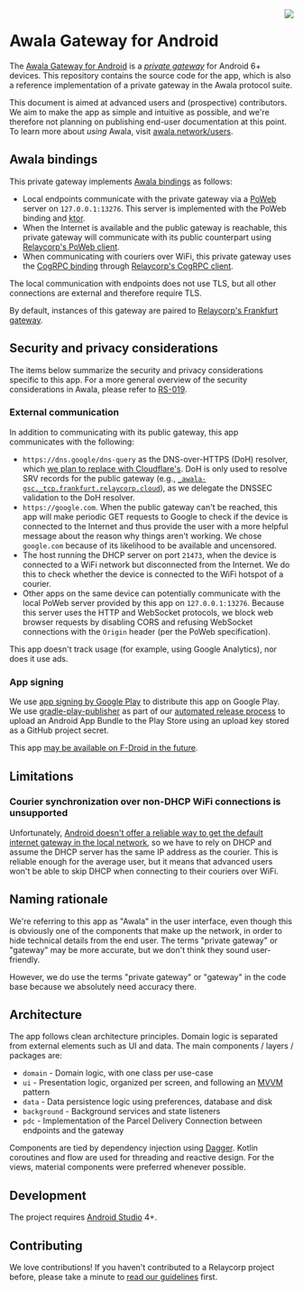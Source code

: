 <img src="./awala-logo.png" align="right"/>

# Awala Gateway for Android

The [Awala Gateway for Android](https://play.google.com/store/apps/details?id=tech.relaycorp.gateway) is a _[private gateway](https://specs.awala.network/RS-000#concepts)_ for Android 6+ devices. This repository contains the source code for the app, which is also a reference implementation of a private gateway in the Awala protocol suite.

This document is aimed at advanced users and (prospective) contributors. We aim to make the app as simple and intuitive as possible, and we're therefore not planning on publishing end-user documentation at this point. To learn more about _using_ Awala, visit [awala.network/users](https://awala.network/users).

## Awala bindings

This private gateway implements [Awala bindings](https://specs.awala.network/RS-000#message-transport-bindings) as follows:

- Local endpoints communicate with the private gateway via a [PoWeb](https://specs.awala.network/RS-016) server on `127.0.0.1:13276`. This server is implemented with the PoWeb binding and [ktor](https://ktor.io).
- When the Internet is available and the public gateway is reachable, this private gateway will communicate with its public counterpart using [Relaycorp's PoWeb client](https://docs.relaycorp.tech/relaynet-poweb-jvm/).
- When communicating with couriers over WiFi, this private gateway uses the [CogRPC binding](https://specs.awala.network/RS-008) through [Relaycorp's CogRPC client](https://docs.relaycorp.tech/relaynet-cogrpc-jvm/).

The local communication with endpoints does not use TLS, but all other connections are external and therefore require TLS.

By default, instances of this gateway are paired to [Relaycorp's Frankfurt gateway](https://github.com/relaycorp/cloud-gateway/tree/main/environments/frankfurt).

## Security and privacy considerations

The items below summarize the security and privacy considerations specific to this app. For a more general overview of the security considerations in Awala, please refer to [RS-019](https://specs.awala.network/RS-019).

### External communication

In addition to communicating with its public gateway, this app communicates with the following:

- `https://dns.google/dns-query` as the DNS-over-HTTPS (DoH) resolver, which [we plan to replace with Cloudflare's](https://github.com/relaycorp/relaynet-gateway-android/issues/249). DoH is only used to resolve SRV records for the public gateway (e.g., [`_awala-gsc._tcp.frankfurt.relaycorp.cloud`](https://mxtoolbox.com/SuperTool.aspx?action=srv%3a_awala-gsc._tcp.frankfurt.relaycorp.cloud&run=toolpage)), as we delegate the DNSSEC validation to the DoH resolver.
- `https://google.com`. When the public gateway can't be reached, this app will make periodic GET requests to Google to check if the device is connected to the Internet and thus provide the user with a more helpful message about the reason why things aren't working. We chose `google.com` because of its likelihood to be available and uncensored.
- The host running the DHCP server on port `21473`, when the device is connected to a WiFi network but disconnected from the Internet. We do this to check whether the device is connected to the WiFi hotspot of a courier.
- Other apps on the same device can potentially communicate with the local PoWeb server provided by this app on `127.0.0.1:13276`. Because this server uses the HTTP and WebSocket protocols, we block web browser requests by disabling CORS and refusing WebSocket connections with the `Origin` header (per the PoWeb specification).

This app doesn't track usage (for example, using Google Analytics), nor does it use ads.

### App signing

We use [app signing by Google Play](https://support.google.com/googleplay/android-developer/answer/9842756) to distribute this app on Google Play. We use [gradle-play-publisher](https://github.com/Triple-T/gradle-play-publisher) as part of our [automated release process](.github/workflows/ci-cd.yml) to upload an Android App Bundle to the Play Store using an upload key stored as a GitHub project secret.

This app [may be available on F-Droid in the future](https://github.com/relaycorp/relayverse/issues/21).

## Limitations

### Courier synchronization over non-DHCP WiFi connections is unsupported

Unfortunately, [Android doesn't offer a reliable way to get the default internet gateway in the local network](https://stackoverflow.com/questions/61615270/how-to-get-the-ip-address-of-the-default-gateway-reliably-on-android-5), so we have to rely on DHCP and assume the DHCP server has the same IP address as the courier. This is reliable enough for the average user, but it means that advanced users won't be able to skip DHCP when connecting to their couriers over WiFi.

## Naming rationale

We're referring to this app as "Awala" in the user interface, even though this is obviously one of the components that make up the network, in order to hide technical details from the end user. The terms "private gateway" or "gateway" may be more accurate, but we don't think they sound user-friendly.

However, we do use the terms "private gateway" or "gateway" in the code base because we absolutely need accuracy there.

## Architecture

The app follows clean architecture principles. Domain logic is separated from external elements
such as UI and data. The main components / layers / packages are:

 - `domain` - Domain logic, with one class per use-case
 - `ui` - Presentation logic, organized per screen, and following an [MVVM](https://en.wikipedia.org/wiki/Model%E2%80%93view%E2%80%93viewmodel) pattern
 - `data` - Data persistence logic using preferences, database and disk
 - `background` - Background services and state listeners
 - `pdc` - Implementation of the Parcel Delivery Connection between endpoints and the gateway

Components are tied by dependency injection using [Dagger](https://dagger.dev).
Kotlin coroutines and flow are used for threading and reactive design.
For the views, material components were preferred whenever possible.

## Development

The project requires [Android Studio](https://developer.android.com/studio/) 4+.

## Contributing

We love contributions! If you haven't contributed to a Relaycorp project before, please take a minute to [read our guidelines](https://github.com/relaycorp/.github/blob/master/CONTRIBUTING.md) first.

